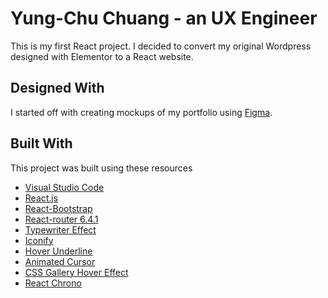 # Yung-Chu Chuang - an UX Engineer

This is my first React project. I decided to convert my original Wordpress designed with Elementor to a React website.


## Designed With
I started off with creating mockups of my portfolio using [Figma](https://www.figma.com/).


## Built With
This project was built using these resources

- [Visual Studio Code](https://code.visualstudio.com/)
- [React.js](https://reactjs.org/)
- [React-Bootstrap](https://react-bootstrap.github.io/)
- [React-router 6.4.1](https://reactrouter.com/en/6.4.1)
- [Typewriter Effect](https://www.npmjs.com/package/typewriter-effect)
- [Iconify](https://iconify.design/)
- [Hover Underline](https://unclebigbay.com/how-to-create-an-hover-underline-animation-in-css)
- [Animated Cursor](https://www.npmjs.com/package/react-animated-cursor)
- [CSS Gallery Hover Effect](https://codepen.io/sashatran/pen/aJvaEG)
- [React Chrono](https://www.npmjs.com/package/react-chrono)